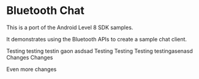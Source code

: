 Bluetooth Chat
==============

This is a port of the Android Level 8 SDK samples.

It demonstrates using the Bluetooth APIs to create a sample chat client.

Testing testing testin gaon
asdsad
Testing
Testing
Testing testingasenasd
Changes
Changes


Even more changes
